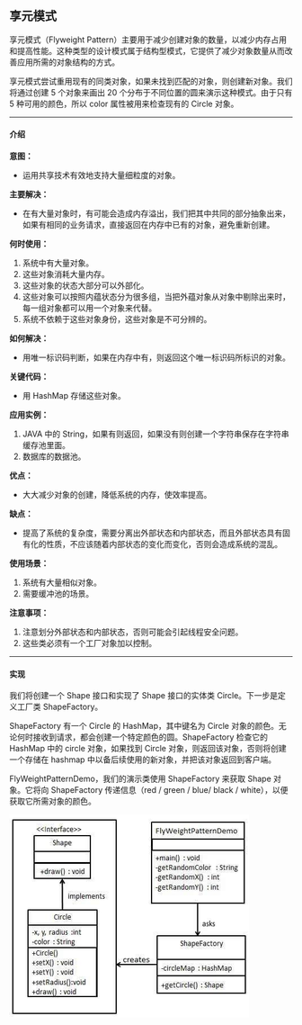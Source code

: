 ## 享元模式

享元模式（Flyweight Pattern）主要用于减少创建对象的数量，以减少内存占用和提高性能。这种类型的设计模式属于结构型模式，它提供了减少对象数量从而改善应用所需的对象结构的方式。

享元模式尝试重用现有的同类对象，如果未找到匹配的对象，则创建新对象。我们将通过创建 5 个对象来画出 20 个分布于不同位置的圆来演示这种模式。由于只有 5 种可用的颜色，所以 color 属性被用来检查现有的 Circle 对象。

---

#### 介绍

**意图：**
* 运用共享技术有效地支持大量细粒度的对象。

**主要解决：**
* 在有大量对象时，有可能会造成内存溢出，我们把其中共同的部分抽象出来，如果有相同的业务请求，直接返回在内存中已有的对象，避免重新创建。

**何时使用：**
1. 系统中有大量对象。 
2. 这些对象消耗大量内存。 
3. 这些对象的状态大部分可以外部化。 
4. 这些对象可以按照内蕴状态分为很多组，当把外蕴对象从对象中剔除出来时，每一组对象都可以用一个对象来代替。 
5. 系统不依赖于这些对象身份，这些对象是不可分辨的。

**如何解决：**
* 用唯一标识码判断，如果在内存中有，则返回这个唯一标识码所标识的对象。

**关键代码：**
* 用 HashMap 存储这些对象。

**应用实例：**
1. JAVA 中的 String，如果有则返回，如果没有则创建一个字符串保存在字符串缓存池里面。 
2. 数据库的数据池。

**优点：**
* 大大减少对象的创建，降低系统的内存，使效率提高。

**缺点：**
* 提高了系统的复杂度，需要分离出外部状态和内部状态，而且外部状态具有固有化的性质，不应该随着内部状态的变化而变化，否则会造成系统的混乱。

**使用场景：**
1. 系统有大量相似对象。 
2. 需要缓冲池的场景。

**注意事项：**
1. 注意划分外部状态和内部状态，否则可能会引起线程安全问题。 
2. 这些类必须有一个工厂对象加以控制。

---

#### 实现

我们将创建一个 Shape 接口和实现了 Shape 接口的实体类 Circle。下一步是定义工厂类 ShapeFactory。

ShapeFactory 有一个 Circle 的 HashMap，其中键名为 Circle 对象的颜色。无论何时接收到请求，都会创建一个特定颜色的圆。ShapeFactory 检查它的 HashMap 中的 circle 对象，如果找到 Circle 对象，则返回该对象，否则将创建一个存储在 hashmap 中以备后续使用的新对象，并把该对象返回到客户端。

FlyWeightPatternDemo，我们的演示类使用 ShapeFactory 来获取 Shape 对象。它将向 ShapeFactory 传递信息（red / green / blue/ black / white），以便获取它所需对象的颜色。

![avatar](FlyweightPattern.jpg)
